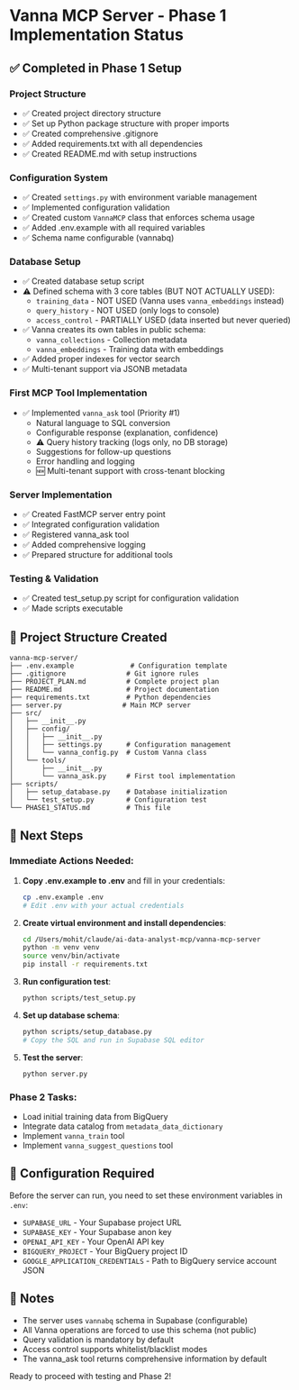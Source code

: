# Vanna MCP Server - Phase 1 Implementation Status

## ✅ Completed in Phase 1 Setup

### Project Structure
- ✅ Created project directory structure
- ✅ Set up Python package structure with proper imports
- ✅ Created comprehensive .gitignore
- ✅ Added requirements.txt with all dependencies
- ✅ Created README.md with setup instructions

### Configuration System
- ✅ Created `settings.py` with environment variable management
- ✅ Implemented configuration validation
- ✅ Created custom `VannaMCP` class that enforces schema usage
- ✅ Added .env.example with all required variables
- ✅ Schema name configurable (vannabq)

### Database Setup
- ✅ Created database setup script
- ⚠️ Defined schema with 3 core tables (BUT NOT ACTUALLY USED):
  - `training_data` - NOT USED (Vanna uses `vanna_embeddings` instead)
  - `query_history` - NOT USED (only logs to console)
  - `access_control` - PARTIALLY USED (data inserted but never queried)
- ✅ Vanna creates its own tables in public schema:
  - `vanna_collections` - Collection metadata
  - `vanna_embeddings` - Training data with embeddings
- ✅ Added proper indexes for vector search
- ✅ Multi-tenant support via JSONB metadata

### First MCP Tool Implementation
- ✅ Implemented `vanna_ask` tool (Priority #1)
  - Natural language to SQL conversion
  - Configurable response (explanation, confidence)
  - ⚠️ Query history tracking (logs only, no DB storage)
  - Suggestions for follow-up questions
  - Error handling and logging
  - 🆕 Multi-tenant support with cross-tenant blocking

### Server Implementation
- ✅ Created FastMCP server entry point
- ✅ Integrated configuration validation
- ✅ Registered vanna_ask tool
- ✅ Added comprehensive logging
- ✅ Prepared structure for additional tools

### Testing & Validation
- ✅ Created test_setup.py script for configuration validation
- ✅ Made scripts executable

## 📁 Project Structure Created

```
vanna-mcp-server/
├── .env.example              # Configuration template
├── .gitignore               # Git ignore rules
├── PROJECT_PLAN.md          # Complete project plan
├── README.md                # Project documentation
├── requirements.txt         # Python dependencies
├── server.py               # Main MCP server
├── src/
│   ├── __init__.py
│   ├── config/
│   │   ├── __init__.py
│   │   ├── settings.py      # Configuration management
│   │   └── vanna_config.py  # Custom Vanna class
│   └── tools/
│       ├── __init__.py
│       └── vanna_ask.py     # First tool implementation
├── scripts/
│   ├── setup_database.py    # Database initialization
│   └── test_setup.py        # Configuration test
└── PHASE1_STATUS.md         # This file
```

## 🚀 Next Steps

### Immediate Actions Needed:
1. **Copy .env.example to .env** and fill in your credentials:
   ```bash
   cp .env.example .env
   # Edit .env with your actual credentials
   ```

2. **Create virtual environment and install dependencies**:
   ```bash
   cd /Users/mohit/claude/ai-data-analyst-mcp/vanna-mcp-server
   python -m venv venv
   source venv/bin/activate
   pip install -r requirements.txt
   ```

3. **Run configuration test**:
   ```bash
   python scripts/test_setup.py
   ```

4. **Set up database schema**:
   ```bash
   python scripts/setup_database.py
   # Copy the SQL and run in Supabase SQL editor
   ```

5. **Test the server**:
   ```bash
   python server.py
   ```

### Phase 2 Tasks:
- Load initial training data from BigQuery
- Integrate data catalog from `metadata_data_dictionary`
- Implement `vanna_train` tool
- Implement `vanna_suggest_questions` tool

## 🔧 Configuration Required

Before the server can run, you need to set these environment variables in `.env`:

- `SUPABASE_URL` - Your Supabase project URL
- `SUPABASE_KEY` - Your Supabase anon key
- `OPENAI_API_KEY` - Your OpenAI API key
- `BIGQUERY_PROJECT` - Your BigQuery project ID
- `GOOGLE_APPLICATION_CREDENTIALS` - Path to BigQuery service account JSON

## 📝 Notes

- The server uses `vannabq` schema in Supabase (configurable)
- All Vanna operations are forced to use this schema (not public)
- Query validation is mandatory by default
- Access control supports whitelist/blacklist modes
- The vanna_ask tool returns comprehensive information by default

Ready to proceed with testing and Phase 2!